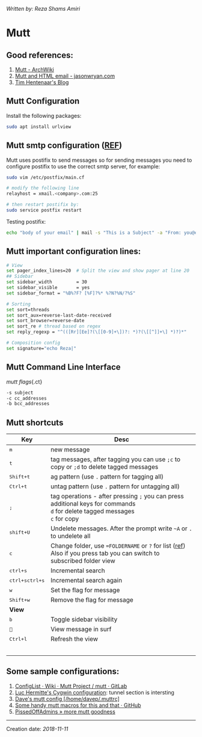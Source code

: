 _Written by: Reza Shams Amiri_

# Mutt
## Good references:
1. [Mutt - ArchWiki][MA]
1. [Mutt and HTML email - jasonwryan.com][MAHEJC]
2. [Tim Hentenaar's Blog][THSB]

## Mutt Configuration
Install the following packages:

``` sh
sudo apt install urlview 
```
## Mutt smtp configuration ([REF][CPTSMUAESS])
Mutt uses postifix to send messages so for sending messages you need to configure postifix to use the correct smtp server, for example:

``` sh
sudo vim /etc/postfix/main.cf

# modify the following line
relayhost = xmail.<company>.com:25

# then restart postifix by:
sudo service postfix restart
```

Testing postifix:   

``` sh
echo "body of your email" | mail -s "This is a Subject" -a "From: you@example.com" recipient@elsewhere.com
```

## Mutt important configuration lines:

``` sh
# View
set pager_index_lines=20  # Split the view and show pager at line 20 
## Sidebar
set sidebar_width         = 30                                                   
set sidebar_visible       = yes                                                  
set sidebar_format = "%B%?F? [%F]?%* %?N?%N/?%S" 

# Sorting
set sort=threads
set sort_aux=reverse-last-date-received
set sort_browser=reverse-date
set sort_re # thread based on regex
set reply_regexp = "^(([Rr][Ee]?(\[[0-9]+\])?: *)?(\[[^]]+\] *)?)*"

# Composition config
set signature="echo Reza|"  

```
## Mutt Command Line Interface

_mutt flags_{.ct}

``` sh
-s subject
-c cc_addresses
-b bcc_addresses
```

## Mutt shortcuts

| Key | Desc |
| --- | ---- |
| <kbd>m</kbd> | new message |
| <kbd>t</kbd> | tag messages, after tagging you can use `;c` to copy or `;d` to delete tagged messages |
| <kbd>Shift+t</kbd> | ag pattern (use `.` pattern for tagging all) |
| <kbd>Ctrl+t</kbd> | untag pattern (use `.` pattern for untagging all) |
| <kbd>;</kbd> | tag operations - after pressing `;` you can press additional keys for commands<BR>`d` for delete tagged messages<BR>`c` for copy |
| <kbd>shift+U</kbd> | Undelete messages. After the prompt write `~A` or `.` to undelete all |
| <kbd>c</kbd> | Change folder, use `=FOLDERNAME` or `?` for list ([ref][RMIOF])<BR>Also if you press tab you can switch to subscribed folder view |
| <kbd>ctrl+s</kbd> | Incremental search |
| <kbd>ctrl+s</kbd><kbd>ctrl+s</kbd> | Incremental search again |
| <kbd>w</kbd> | Set the flag for message |
| <kbd>Shift+w</kbd> | Remove the flag for message |
| **View** |  |
| <kbd>b</kbd> | Toggle sidebar visibility |
| <kbd></kbd> | View message in surf |
| <kbd>Ctrl+l</kbd> | Refresh the view |
|  |  |
|  |  |
|  |  |
|  |  |
|  |  |


## Some sample configurations:
1. [ConfigList · Wiki · Mutt Project / mutt · GitLab][CWMPMG]
1. [Luc Hermitte's Cygwin configuration][LHSCC]: tunnel section is intersting
1. [Dave's mutt config [/home/davep/.muttrc]][DSMCHDM]
1. [Some handy mutt macros for this and that · GitHub][SHMMFTATG]
1. [PissedOffAdmins  » more mutt goodness][PMMG]
- - -

Creation date: _2018-11-11_

[CPTSMUAESS]: https://www.linode.com/docs/email/postfix/postfix-smtp-debian7/
[LHSCC]: http://hermitte.free.fr/cygwin/#Mutt
[CWMPMG]: https://gitlab.com/muttmua/mutt/wikis/ConfigList
[RMIOF]: http://therandymon.com/woodnotes/mutt/node15.html
[MA]: https://wiki.archlinux.org/index.php/mutt
[MAHEJC]: http://jasonwryan.com/blog/2012/05/12/mutt/
[DSMCHDM]: http://www.davep.org/mutt/muttrc/
[SHMMFTATG]: https://gist.github.com/pdxmph/cfc4dd675184c06e405e
[THSB]: http://hentenaar.com/keeping-track-of-meetings-with-mutt-calcurse
[PMMG]: http://pissedoffadmins.com/general/more-mutt-goodness.html